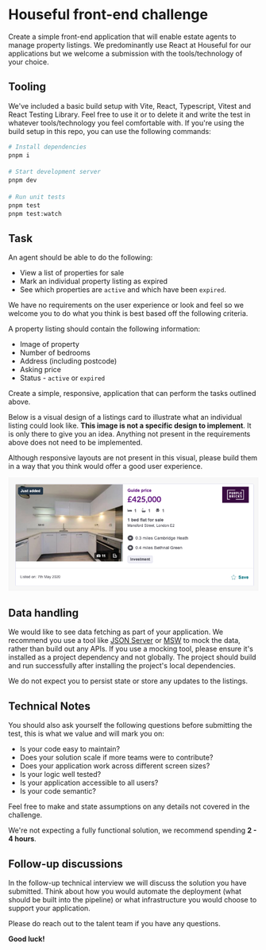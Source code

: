 # Houseful front-end challenge

Create a simple front-end application that will enable estate agents to manage property listings.
We predominantly use React at Houseful for our applications but we welcome a submission with the tools/technology of your choice.

## Tooling

We've included a basic build setup with Vite, React, Typescript, Vitest and React Testing Library. Feel free to use it or to delete it and write the test in whatever tools/technology you feel comfortable with. If you're using the build setup in this repo, you can use the following commands:

```sh
# Install dependencies
pnpm i

# Start development server
pnpm dev

# Run unit tests
pnpm test
pnpm test:watch
```

## Task

An agent should be able to do the following:

- View a list of properties for sale
- Mark an individual property listing as expired
- See which properties are `active` and which have been `expired`.

We have no requirements on the user experience or look and feel so we welcome you to do what you think is best based off the following criteria.

A property listing should contain the following information:

- Image of property
- Number of bedrooms
- Address (including postcode)
- Asking price
- Status - `active` or `expired`

Create a simple, responsive, application that can perform the tasks outlined above.

Below is a visual design of a listings card to illustrate what an individual listing could look like. **This image is not a specific design to implement**. It is only there to give you an idea. Anything not present in the requirements above does not need to be implemented.

Although responsive layouts are not present in this visual, please build them in a way that you think would offer a good user experience.

![Property Listings Card](./listing-card.png 'Property Listings Card')

## Data handling

We would like to see data fetching as part of your application. We recommend you use a tool like [JSON Server](https://github.com/typicode/json-server) or [MSW](https://mswjs.io/) to mock the data, rather than build out any APIs. If you use a mocking tool, please ensure it's installed as a project dependency and not globally. The project should build and run successfully after installing the project's local dependencies.

We do not expect you to persist state or store any updates to the listings.

## Technical Notes

You should also ask yourself the following questions before submitting the test, this is what we value and will mark you on:

- Is your code easy to maintain?
- Does your solution scale if more teams were to contribute?
- Does your application work across different screen sizes?
- Is your logic well tested?
- Is your application accessible to all users?
- Is your code semantic?

Feel free to make and state assumptions on any details not covered in the challenge.

We're not expecting a fully functional solution, we recommend spending **2 - 4 hours**.

## Follow-up discussions

In the follow-up technical interview we will discuss the solution you have submitted. Think about how you would automate the deployment (what should be built into the pipeline) or what infrastructure you would choose to support your application.

Please do reach out to the talent team if you have any questions.

**Good luck!**
